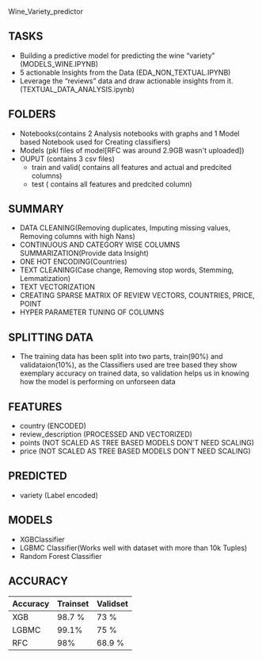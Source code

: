  Wine_Variety_predictor

## TASKS
 - Building a predictive model for predicting the wine “variety” (MODELS_WINE.IPYNB)
 - 5 actionable Insights from the Data (EDA_NON_TEXTUAL.IPYNB)
 - Leverage the “reviews” data and draw actionable insights from it. (TEXTUAL_DATA_ANALYSIS.ipynb)

## FOLDERS
 - Notebooks(contains 2 Analysis notebooks with graphs and 1 Model based Notebook used for Creating classifiers)
 - Models (pkl files of model[RFC was around 2.9GB wasn't uploaded])
 - OUPUT (contains 3 csv files)
    - train and valid( contains all features and actual and predcited columns)
    - test ( contains all features and predcited column)
 ## SUMMARY

 - DATA CLEANING(Removing duplicates, Imputing missing values, Removing columns with high Nans)
 - CONTINUOUS AND CATEGORY WISE COLUMNS SUMMARIZATION(Provide data Insight)
 - ONE HOT ENCODING(Countries)
 - TEXT CLEANING(Case change, Removing stop words, Stemming, Lemmatization)
 - TEXT VECTORIZATION
 - CREATING SPARSE MATRIX OF REVIEW VECTORS, COUNTRIES, PRICE, POINT
 - HYPER PARAMETER TUNING OF COLUMNS

 ## SPLITTING DATA
 - The training data has been split into two parts, train(90%) and validataion(10%), as the Classifiers used are tree based they show exemplary accuracy on trained data, so validation helps us in knowing how the model is performing on unforseen data
 
 ## FEATURES 
 - country (ENCODED)
 - review_description (PROCESSED AND VECTORIZED)
 - points (NOT SCALED AS TREE BASED MODELS DON'T NEED SCALING)
 - price (NOT SCALED AS TREE BASED MODELS DON'T NEED SCALING)

 ## PREDICTED
 - variety (Label encoded)
 ## MODELS
 - XGBClassifier
 - LGBMC Classifier(Works well with dataset with more than 10k Tuples)
 - Random Forest Classifier

 ## ACCURACY

|Accuracy| Trainset | Validset |
|---------|----------| --------|
| XGB     | 98.7 %   |   73 %  |
| LGBMC   | 99.1%    |   75 %  |
| RFC     | 98%      |   68.9 %|


 

